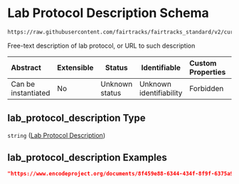 # Lab Protocol Description Schema

```txt
https://raw.githubusercontent.com/fairtracks/fairtracks_standard/v2/current/json/schema/fairtracks_experiment.schema.json#/properties/lab_protocol_description
```

Free-text description of lab protocol, or URL to such description


| Abstract            | Extensible | Status         | Identifiable            | Custom Properties | Additional Properties | Access Restrictions | Defined In                                                                                                     |
| :------------------ | ---------- | -------------- | ----------------------- | :---------------- | --------------------- | ------------------- | -------------------------------------------------------------------------------------------------------------- |
| Can be instantiated | No         | Unknown status | Unknown identifiability | Forbidden         | Allowed               | none                | [fairtracks_experiment.schema.json\*](../json/schema/fairtracks_experiment.schema.json "open original schema") |

## lab_protocol_description Type

`string` ([Lab Protocol Description](fairtracks_experiment-properties-lab-protocol-description.md))

## lab_protocol_description Examples

```json
"https://www.encodeproject.org/documents/8f459e88-6344-434f-8f9f-6375a9ff1880/@@download/attachment/CD20%2B_Stam_protocol.pdf"
```
